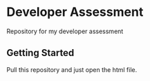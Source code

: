 # Developer Assessment
  Repository for my developer assessment
## Getting Started

Pull this repository and just open the html file.
